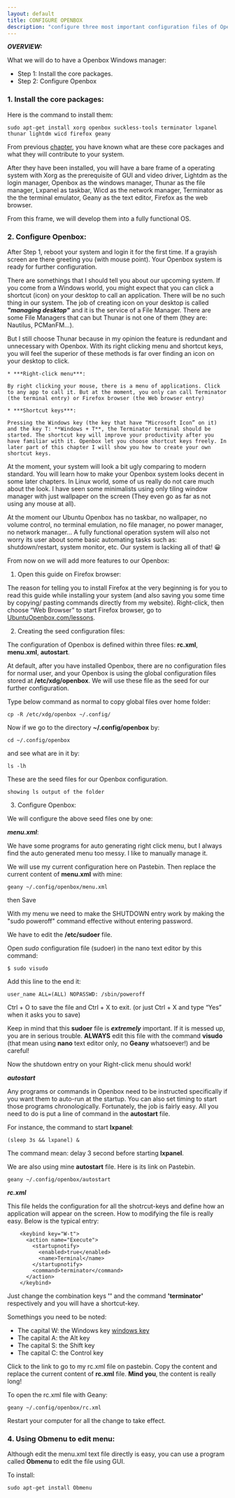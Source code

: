 ```yaml
---
layout: default
title: CONFIGURE OPENBOX
description: "configure three most important configuration files of Openbox: menu.xml, rc.xml and autostart."
---
```


_**OVERVIEW:**_

What we will do to have a Openbox Windows manager:
* Step 1: Install the core packages.
* Step 2: Configure Openbox

### 1. Install the core packages:

Here is the command to install them:

```
sudo apt-get install xorg openbox suckless-tools terminator lxpanel thunar lightdm wicd firefox geany
```
From previous [chapter](), you have known what are these core packages and what they will contribute to your system.

After they have been installed, you will have a bare frame of a operating system with Xorg as the prerequisite of GUI and video driver, Lightdm as the login manager, Openbox as the windows manager, Thunar as the file manager, Lxpanel as taskbar, Wicd as the network manager, Terminator as the the terminal emulator, Geany as the text editor, Firefox as the web browser.

From this frame, we will develop them into a fully functional OS.

### 2. Configure Openbox:

After Step 1, reboot your system and login it for the first time. If a grayish screen are there greeting you (with mouse point). Your Openbox system is ready for further configuration.

There are somethings that I should tell you about our upcoming system. If you come from a Windows world, you might expect that you can click a shortcut (icon) on your desktop to call an application. There will be no such thing in our system. The job of creating icon on your desktop is called ***"managing desktop"*** and it is the service of a File Manager. There are some File Managers that can but Thunar is not one of them (they are: Nautilus, PCManFM...).

But I still choose Thunar because in my opinion the feature is redundant and unnecessary with Openbox. With its right clicking menu and shortcut keys, you will feel the superior of these methods is far over finding an icon on your desktop to click.

    * ***Right-click menu***:

    By right clicking your mouse, there is a menu of applications. Click to any app to call it. But at the moment, you only can call Terminator (the terminal entry) or Firefox browser (the Web browser entry)

    * ***Shortcut keys***:

    Pressing the Windows key (the key that have “Microsoft Icon” on it) and the key T: **Windows + T**, the Terminator terminal should be started. The shortcut key will improve your productivity after you have familiar with it. Openbox let you choose shortcut keys freely. In later part of this chapter I will show you how to create your own shortcut keys.

At the moment, your system will look a bit ugly comparing to modern standard. You will learn how to make your Openbox system looks decent in some later chapters. In Linux world, some of us really do not care much about the look. I have seen some minimalists using only tiling window manager with just wallpaper on the screen (They even go as far as not using any mouse at all).

At the moment our Ubuntu Openbox has no taskbar, no wallpaper, no volume control, no terminal emulation, no file manager, no power manager, no network manager… A fully functional operation system will also not worry its user about some basic automating tasks such as: shutdown/restart, system monitor, etc. Our system is lacking all of that! 😀

From now on we will add more features to our Openbox:

1. Open this guide on Firefox browser:

The reason for telling you to install Firefox at the very beginning is for you to read this guide while installing your system (and also saving you some time by copying/ pasting commands directly from my website). Right-click, then choose “Web Browser” to start Firefox browser, go to [UbuntuOpenbox.com/lessons](UbuntuOpenbox.com/lessons).

2. Creating the seed configuration files:

The configuration of Openbox is defined within three files: **rc.xml**, **menu.xml**, **autostart**.

At default, after you have installed Openbox, there are no configuration files for normal user, and your Openbox is using the global configuration files stored at **/etc/xdg/openbox**. We will use these file as the seed for our further configuration.

Type below command as normal to copy global files over home folder:
```
cp -R /etc/xdg/openbox ~/.config/
```
Now if we go to the directory **~/.config/openbox** by:
```
cd ~/.config/openbox
```
and see what are in it by:
```
ls -lh
```
These are the seed files for our Openbox configuration.
```
showing ls output of the folder
```

3. Configure Openbox:

We will configure the above seed files one by one:

_**menu.xml**_:

We have some programs for auto generating right click menu, but I always find the auto generated menu too messy. I like to manually manage it.

We will use my current configuration here on Pastebin.
Then replace the current content of **menu.xml** with mine:
```
geany ~/.config/openbox/menu.xml
```
then Save

With my menu we need to make the SHUTDOWN entry work by making the "sudo poweroff" command effective without entering password.

We have to edit the **/etc/sudoer** file.

Open *sudo* configuration file (sudoer) in the nano text editor by this command:
```
$ sudo visudo
```
Add this line to the end it:
```
user_name ALL=(ALL) NOPASSWD: /sbin/poweroff
```
Ctrl + O to save the file and Ctrl + X to exit. (or just Ctrl + X and type “Yes” when it asks you to save)

Keep in mind that this **sudoer** file is ***extremely*** important. If it is messed up, you are in serious trouble. **ALWAYS** edit this file with the command **visudo** (that mean using **nano** text editor only, no **Geany** whatsoever!) and be careful!

Now the shutdown entry on your Right-click menu should work!

_**autostart**_

Any programs or commands in Openbox need to be instructed specifically if you want them to auto-run at the startup. You can also set timing to start those programs chronologically. Fortunately, the job is fairly easy. All you need to do is put a line of command in the **autostart** file.

For instance, the command to start **lxpanel**:
```
(sleep 3s && lxpanel) &
```
The command mean: delay 3 second before starting **lxpanel**.

We are also using mine **autostart** file. Here is its link on Pastebin.

```
geany ~/.config/openbox/autostart
```

_**rc.xml**_

This file helds the configuration for all the shotrcut-keys and define how an application will appear on the screen. How to modifying the file is really easy. Below is the typical entry:

```
    <keybind key="W-t">
      <action name="Execute">
        <startupnotify>
          <enabled>true</enabled>
          <name>Terminal</name>
        </startupnotify>
        <command>terminator</command>
      </action>
    </keybind>
```
Just change the combination keys **'<keybind key="W-t">'** and the command **'<command>terminator</command>'** respectively and you will have a shortcut-key.

Somethings you need to be noted:

+ The capital W: the Windows key [windows key]({{site.baseurl}}/images/windowsicon.png)
+ The capital A: the Alt key
+ The capital S: the Shift key
+ The capital C: the Control key

Click to the link to go to my rc.xml file on pastebin. Copy the content and replace the current content of **rc.xml** file. **Mind you**, the content is really long!

To open the rc.xml file with Geany:
```
geany ~/.config/openbox/rc.xml
```

Restart your computer for all the change to take effect.

### 4. Using **Obmenu** to edit menu:

Although edit the menu.xml text file directly is easy, you can use a program called **Obmenu** to edit the file using GUI.

To install:
```
sudo apt-get install Obmenu
```
